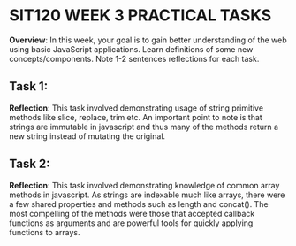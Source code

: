 # SIT120 WEEK 3 PRACTICAL TASKS

**Overview**:
In this week, your goal is to gain better understanding of the web using basic JavaScript applications. Learn definitions of some new concepts/components. Note 1-2 sentences reflections for each task.

## Task 1:

**Reflection**:
This task involved demonstrating usage of string primitive methods like slice,
replace, trim etc. An important point to note is that strings are immutable in
javascript and thus many of the methods return a new string instead of mutating
the original.

## Task 2:

**Reflection**:
This task involved demonstrating knowledge of common array methods in javascript.
As strings are indexable much like arrays, there were a few shared properties and
methods such as length and concat(). The most compelling of the methods were
those that accepted callback functions as arguments and are powerful tools for
quickly applying functions to arrays.
